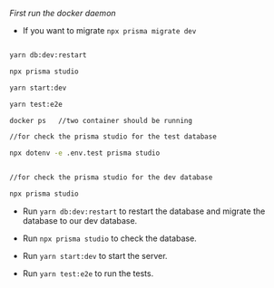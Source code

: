 *First run the docker daemon* 


- If you want to migrate `npx prisma migrate dev`


```bash

yarn db:dev:restart

npx prisma studio

yarn start:dev

yarn test:e2e  

docker ps   //two container should be running

//for check the prisma studio for the test database

npx dotenv -e .env.test prisma studio


//for check the prisma studio for the dev database

npx prisma studio 
```

- Run `yarn db:dev:restart` to restart the database and migrate the database to our dev database.

- Run `npx prisma studio` to check the database.

- Run `yarn start:dev` to start the server.

- Run `yarn test:e2e` to run the tests. 

